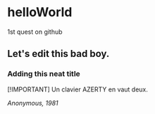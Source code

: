 # helloWorld
1st quest on github

## Let's edit this bad boy.

### Adding this neat title

[!IMPORTANT]
Un clavier AZERTY en vaut deux.

*Anonymous, 1981*
